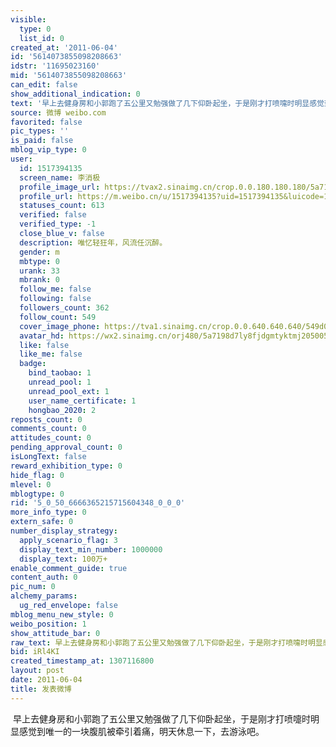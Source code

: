 ```yaml
---
visible:
  type: 0
  list_id: 0
created_at: '2011-06-04'
id: '5614073855098208663'
idstr: '11695023160'
mid: '5614073855098208663'
can_edit: false
show_additional_indication: 0
text: '早上去健身房和小郭跑了五公里又勉强做了几下仰卧起坐，于是刚才打喷嚏时明显感觉到唯一的一块腹肌被牵引着痛，明天休息一下，去游泳吧。 '
source: 微博 weibo.com
favorited: false
pic_types: ''
is_paid: false
mblog_vip_type: 0
user:
  id: 1517394135
  screen_name: 李消极
  profile_image_url: https://tvax2.sinaimg.cn/crop.0.0.180.180.180/5a7198d7ly8fjdgmtyktmj20500500so.jpg?KID=imgbed,tva&Expires=1606399972&ssig=2PaXsSZ7bO
  profile_url: https://m.weibo.cn/u/1517394135?uid=1517394135&luicode=10000011&lfid=2304131517394135_-_WEIBO_SECOND_PROFILE_WEIBO
  statuses_count: 613
  verified: false
  verified_type: -1
  close_blue_v: false
  description: 唯忆轻狂年，风流任沉醉。
  gender: m
  mbtype: 0
  urank: 33
  mbrank: 0
  follow_me: false
  following: false
  followers_count: 362
  follow_count: 549
  cover_image_phone: https://tva1.sinaimg.cn/crop.0.0.640.640.640/549d0121tw1egm1kjly3jj20hs0hsq4f.jpg
  avatar_hd: https://wx2.sinaimg.cn/orj480/5a7198d7ly8fjdgmtyktmj20500500so.jpg
  like: false
  like_me: false
  badge:
    bind_taobao: 1
    unread_pool: 1
    unread_pool_ext: 1
    user_name_certificate: 1
    hongbao_2020: 2
reposts_count: 0
comments_count: 0
attitudes_count: 0
pending_approval_count: 0
isLongText: false
reward_exhibition_type: 0
hide_flag: 0
mlevel: 0
mblogtype: 0
rid: '5_0_50_6666365215715604348_0_0_0'
more_info_type: 0
extern_safe: 0
number_display_strategy:
  apply_scenario_flag: 3
  display_text_min_number: 1000000
  display_text: 100万+
enable_comment_guide: true
content_auth: 0
pic_num: 0
alchemy_params:
  ug_red_envelope: false
mblog_menu_new_style: 0
weibo_position: 1
show_attitude_bar: 0
raw_text: 早上去健身房和小郭跑了五公里又勉强做了几下仰卧起坐，于是刚才打喷嚏时明显感觉到唯一的一块腹肌被牵引着痛，明天休息一下，去游泳吧。 ​​​
bid: iRl4KI
created_timestamp_at: 1307116800
layout: post
date: 2011-06-04
title: 发表微博
---
```


![]()
早上去健身房和小郭跑了五公里又勉强做了几下仰卧起坐，于是刚才打喷嚏时明显感觉到唯一的一块腹肌被牵引着痛，明天休息一下，去游泳吧。 
